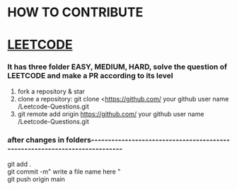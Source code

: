 #   HOW TO CONTRIBUTE
<h1><a href="https://leetcode.com/problemset/all/">LEETCODE</a></h1>

### It has three folder EASY, MEDIUM, HARD, solve the question of LEETCODE and make a PR according to its level

 1. fork a repository & star
 2. clone a repository: git clone <https://github.com/ your github user name /Leetcode-Questions.git
 3. git remote add origin https://github.com/ your github user name /Leetcode-Questions.git
### after changes in folders---------------------------------------------------------------------------
 git add . 
 <br>
 git commit -m" write a file name here "
 <br>
 git push origin main 
